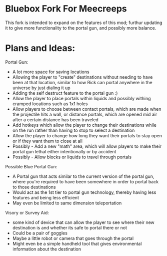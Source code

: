 # Bluebox Fork For Meecreeps
This fork is intended to expand on the features of this mod; furthur updating it to give more functionality to the portal gun, and possibly more balance.

# Plans and Ideas:
Portal Gun:
* A lot more space for saving locations
* Allowing the player to "create" destinations without needing to have been at that location, similar to how Rick can portal anywhere in the universe by just dialing it up
* Adding the self destruct feature to the portal gun :)
* Allow the player to place portals within liquids and possibly withing cramped locations such as 1x1 holes
* Allow players to choose between contact portals, which are made when the projectile hits a wall, or distance portals, which are opened mid air after a certain distance has been traveled
* Add hotkeys which allow the player to change their destinations while on the run rather than having to stop to select a destination
* Allow the player to change how long they want their portals to stay open or if they want them to close at all
* Possibly - Add a new "math" area, which will allow players to make their portal gun lethal either intentionally or by accident
* Possibly - Allow blocks or liquids to travel through portals

Possible Blue Portal Gun:
* A Portal gun that acts similar to the current version of the portal gun, where you're required to have been somewhere in order to portal back to those destinations
* Would act as the 1st tier to portal gun technology, thereby having less features and being less efficient
* May even be limited to same dimension teleportation

Visory or Survey Aid:
* some kind of device that can allow the player to see where their new destination is and whether its safe to portal there or not
* Could be a pair of goggles
* Maybe a little robot or camera that goes through the portal
* Might even be a simple handheld tool that gives environmental information about the destination
